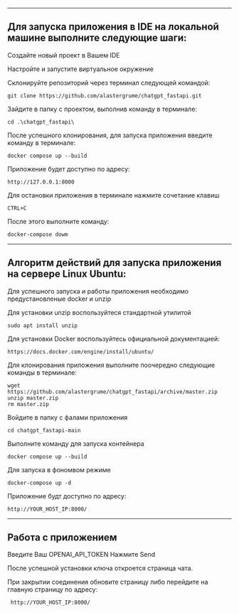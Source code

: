 ---------------------------------------------------------------------------
Для запуска приложения в IDE на локальной машине выполните следующие шаги:
---------------------------------------------------------------------------
Создайте новый проект в Вашем IDE

Настройте и запустите виртуальное окружение

Склонируйте репозиторий через терминал следующей командой:

    git clone https://github.com/alastergrume/chatgpt_fastapi.git

Зайдите в папку с проектом, выполнив команду в терминале:

    cd .\chatgpt_fastapi\

После успешного клонирования, для запуска приложения введите команду в терминале:

    docker compose up --build

Приложение будет доступно по адресу:

    http://127.0.0.1:8000

Для остановки приложения в терминале нажмите сочетание клавиш 

    CTRL+C
    
После этого выполните команду:

    docker-compose dowm

---------------------------------------------------------------------------
Алгоритм действий для запуска приложения на сервере Linux Ubuntu:
---------------------------------------------------------------------------

Для успешного запуска и работы приложения необходимо предустановленые docker и unzip

Для установки unzip воспользуйтеся стандартной утилитой

    sudo apt install unzip

Для установки Docker воспользуйтесь официальной документацией: 

    https://docs.docker.com/engine/install/ubuntu/

Для клонирования приложения выполните поочередно следующие команды в терминале:

    wget https://github.com/alastergrume/chatgpt_fastapi/archive/master.zip  
    unzip master.zip
    rm master.zip

Войдите в папку с фалами приложения 

    cd chatgpt_fastapi-main

Выполните команду для запуска контейнера
    
    docker compose up --build

Для запуска в фономвом режиме 

    docker-compose up -d

Приложение будт доступно по адресу: 

    http://YOUR_HOST_IP:8000/

-----------------------------------------------------------------------------
Работа с приложением
-----------------------------------------------------------------------------

Введите Ваш OPENAI_API_TOKEN
Нажмите Send

После успешной установки ключа откроется страница чата.

При закрытии соединения обновите страницу либо перейдите на главную страницу по адресу:

     http://YOUR_HOST_IP:8000/



